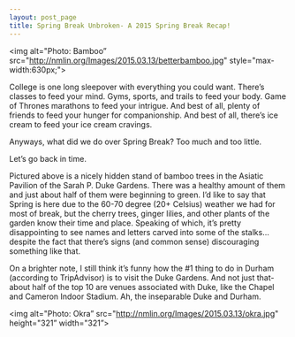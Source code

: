 ```yaml
---
layout: post_page
title: Spring Break Unbroken- A 2015 Spring Break Recap!
---
```

<img alt="Photo: Bamboo” src="http://nmlin.org/Images/2015.03.13/betterbamboo.jpg" style="max-width:630px;">

College is one long sleepover with everything you could want. There’s classes to feed your mind. Gyms, sports, and trails to feed your body. Game of Thrones marathons to feed your intrigue. And best of all, plenty of friends to feed your hunger for companionship. And best of all, there’s ice cream to feed your ice cream cravings. 

Anyways, what did we do over Spring Break? Too much and too little. 

Let’s go back in time.

Pictured above is a nicely hidden stand of bamboo trees in the Asiatic Pavilion of the Sarah P. Duke Gardens. There was a healthy amount of them and just about half of them were beginning to green. I’d like to say that Spring is here due to the 60-70 degree (20+ Celsius) weather we had for most of break, but the cherry trees, ginger lilies, and other plants of the garden know their time and place. Speaking of which, it’s pretty disappointing to see names and letters carved into some of the stalks… despite the fact that there’s signs (and common sense) discouraging something like that. 

On a brighter note, I still think it’s funny how the #1 thing to do in Durham (according to TripAdvisor) is to visit the Duke Gardens. And not just that- about half of the top 10 are venues associated with Duke, like the Chapel and Cameron Indoor Stadium. Ah, the inseparable Duke and Durham. 

<img alt="Photo: Okra” src="http://nmlin.org/Images/2015.03.13/okra.jpg" height="321” width="321”>


